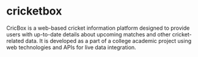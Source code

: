 # cricketbox
CricBox is a web-based cricket information platform designed to provide users with up-to-date details about upcoming matches and other cricket-related data. It is developed as a part of a college academic project using web technologies and APIs for live data integration.
